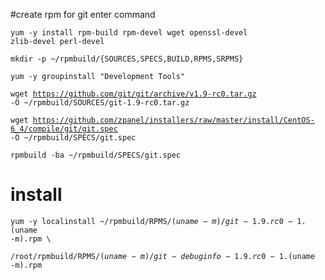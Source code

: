 #create rpm for git enter command

<code>yum -y install rpm-build rpm-devel wget openssl-devel zlib-devel perl-devel</code>

<code>mkdir -p ~/rpmbuild/{SOURCES,SPECS,BUILD,RPMS,SRPMS}</code>

<code>yum -y groupinstall "Development Tools"</code>

<code>wget https://github.com/git/git/archive/v1.9-rc0.tar.gz -O ~/rpmbuild/SOURCES/git-1.9-rc0.tar.gz</code>

<code>wget https://github.com/zpanel/installers/raw/master/install/CentOS-6_4/compile/git/git.spec -O ~/rpmbuild/SPECS/git.spec</code>

<code>rpmbuild -ba ~/rpmbuild/SPECS/git.spec</code>

# install

<code>yum -y localinstall ~/rpmbuild/RPMS/$(uname -m)/git-1.9.rc0-1.$(uname -m).rpm \ </code>

<code>/root/rpmbuild/RPMS/$(uname -m)/git-debuginfo-1.9.rc0-1.$(uname -m).rpm</code>
